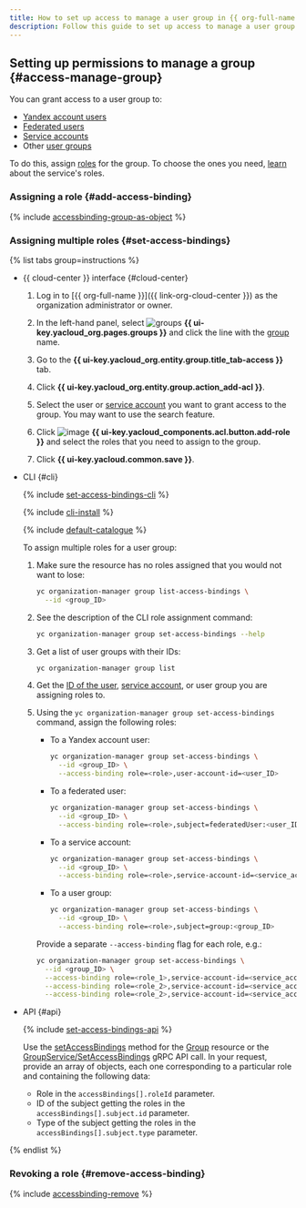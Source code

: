 ```yaml
---
title: How to set up access to manage a user group in {{ org-full-name }}
description: Follow this guide to set up access to manage a user group in {{ org-name }}.
---
```


## Setting up permissions to manage a group {#access-manage-group}

You can grant access to a user group to:

* [Yandex account users](../../iam/concepts/users/accounts.md#passport)
* [Federated users](../../iam/concepts/users/accounts.md#saml-federation)
* [Service accounts](../../iam/concepts/users/service-accounts.md)
* Other [user groups](../../organization/concepts/groups.md)

To do this, assign [roles](../../iam/concepts/access-control/roles.md) for the group. To choose the ones you need, [learn](../security/index.md#roles-list) about the service's roles.

### Assigning a role {#add-access-binding}

{% include [accessbinding-group-as-object](../../_includes/organization/accessbinding-group-as-object.md) %}

### Assigning multiple roles {#set-access-bindings}

{% list tabs group=instructions %}

- {{ cloud-center }} interface {#cloud-center}

  1. Log in to [{{ org-full-name }}]({{ link-org-cloud-center }}) as the organization administrator or owner.

  1. In the left-hand panel, select ![groups](../../_assets/console-icons/persons.svg) **{{ ui-key.yacloud_org.pages.groups }}** and click the line with the [group](../../organization/concepts/groups.md) name.
  
  1. Go to the **{{ ui-key.yacloud_org.entity.group.title_tab-access }}** tab.

  1. Click **{{ ui-key.yacloud_org.entity.group.action_add-acl }}**.
  
  1. Select the user or [service account](../../iam/concepts/users/service-accounts.md) you want to grant access to the group. You may want to use the search feature.
  
  1. Click ![image](../../_assets/console-icons/plus.svg) **{{ ui-key.yacloud_components.acl.button.add-role }}** and select the roles that you need to assign to the group.

  1. Click **{{ ui-key.yacloud.common.save }}**.

- CLI {#cli}

   {% include [set-access-bindings-cli](../../_includes/iam/set-access-bindings-cli.md) %}

   {% include [cli-install](../../_includes/cli-install.md) %}

   {% include [default-catalogue](../../_includes/default-catalogue.md) %}

   To assign multiple roles for a user group:

   1. Make sure the resource has no roles assigned that you would not want to lose:

      ```bash
      yc organization-manager group list-access-bindings \
        --id <group_ID>
      ```

   1. See the description of the CLI role assignment command:

      ```bash
      yc organization-manager group set-access-bindings --help
      ```

   1. Get a list of user groups with their IDs:

      ```bash
      yc organization-manager group list
      ```

   1. Get the [ID of the user](../../iam/operations/users/get.md), [service account](../../iam/operations/sa/get-id.md), or user group you are assigning roles to.
   1. Using the `yc organization-manager group set-access-bindings` command, assign the following roles:

      * To a Yandex account user:

         ```bash
         yc organization-manager group set-access-bindings \
           --id <group_ID> \
           --access-binding role=<role>,user-account-id=<user_ID>
         ```

      * To a federated user:

         ```bash
         yc organization-manager group set-access-bindings \
           --id <group_ID> \
           --access-binding role=<role>,subject=federatedUser:<user_ID>
         ```

      * To a service account:

         ```bash
         yc organization-manager group set-access-bindings \
           --id <group_ID> \
           --access-binding role=<role>,service-account-id=<service_account_ID>
         ```

      * To a user group:

         ```bash
         yc organization-manager group set-access-bindings \
           --id <group_ID> \
           --access-binding role=<role>,subject=group:<group_ID>
         ```

      Provide a separate `--access-binding` flag for each role, e.g.:

      ```bash
      yc organization-manager group set-access-bindings \
        --id <group_ID> \
        --access-binding role=<role_1>,service-account-id=<service_account_ID> \
        --access-binding role=<role_2>,service-account-id=<service_account_ID> \
        --access-binding role=<role_2>,service-account-id=<service_account_ID>
      ```

- API {#api}

   {% include [set-access-bindings-api](../../_includes/iam/set-access-bindings-api.md) %}

   Use the [setAccessBindings](../api-ref/Group/setAccessBindings.md) method for the [Group](../api-ref/Group/index.md) resource or the [GroupService/SetAccessBindings](../api-ref/grpc/Group/setAccessBindings.md) gRPC API call. In your request, provide an array of objects, each one corresponding to a particular role and containing the following data:

   * Role in the `accessBindings[].roleId` parameter.
   * ID of the subject getting the roles in the `accessBindings[].subject.id` parameter.
   * Type of the subject getting the roles in the `accessBindings[].subject.type` parameter.

{% endlist %}

### Revoking a role {#remove-access-binding}

{% include [accessbinding-remove](../../_includes/organization/accessbinding-remove.md) %}